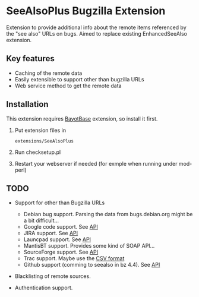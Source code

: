 SeeAlsoPlus Bugzilla Extension
==============================

Extension to provide additional info about the remote items referenced by the
"see also" URLs on bugs. Aimed to replace existing EnhancedSeeAlso extension.


Key features
------------

*   Caching of the remote data
*   Easily extensible to support other than bugzilla URLs
*   Web service method to get the remote data


Installation
------------

This extension requires [BayotBase](https://github.com/bayoteers/BayotBase)
extension, so install it first.

1.  Put extension files in

        extensions/SeeAlsoPlus

2.  Run checksetup.pl

3.  Restart your webserver if needed (for exmple when running under mod-perl)


TODO
----

*   Support for other than Bugzilla URLs

    *   Debian bug support.
        Parsing the data from bugs.debian.org might be a bit difficult...
    *   Google code support. 
        See [API](http://code.google.com/p/support/wiki/IssueTrackerAPI)
    *   JIRA support.
        See [API](http://docs.atlassian.com/jira/REST/latest/)
    *   Launcpad support.
        See [API](https://help.launchpad.net/API/)
    *   MantisBT support.
        Provides some kind of SOAP API...
    *   SourceForge support.
        See [API](http://sourceforge.net/apps/trac/sourceforge/wiki/API)
    *   Trac support.
        Maybe use the [CSV format](http://trac.edgewall.org/ticket/10855?format=csv)
    *   Github support (comming to seealso in bz 4.4).
        See [API](http://developer.github.com/v3/issues/)

*   Blacklisting of remote sources.
*   Authentication support.
